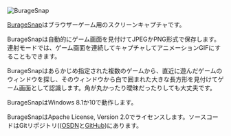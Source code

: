 ![BurageSnap](https://user-images.githubusercontent.com/345831/110458959-b7054300-810f-11eb-95a8-cd0f1c022a1d.png)

[BurageSnap](https://osdn.jp/projects/buragesnap/)はブラウザーゲーム用のスクリーンキャプチャです。

BurageSnapは自動的にゲーム画面を見付けてJPEGかPNG形式で保存します。連射モードでは、ゲーム画面を連続してキャプチャしてアニメーションGIFにすることもできます。

BurageSnapはあらかじめ指定された複数のゲームから、直近に遊んだゲームのウィンドウを探し、そのウィンドウから白で囲まれた大きな長方形を見付けてゲーム画面として認識します。角が丸かったり曖昧だったりしても大丈夫です。

BurageSnapはWindows 8.1か10で動作します。

BurageSnapはApache License, Version 2.0でライセンスします。ソースコードはGitリポジトリ(([OSDN](https://osdn.jp/projects/buragesnap/scm/git/BurageSnap/)と[GitHub](https://github.com/fujieda/BurageSnap))にあります。
